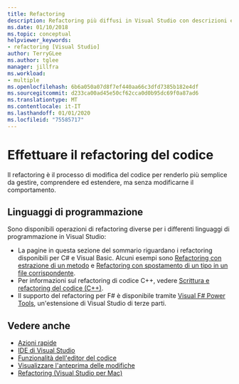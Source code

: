 ```yaml
---
title: Refactoring
description: Refactoring più diffusi in Visual Studio con descrizioni ed esempi.
ms.date: 01/10/2018
ms.topic: conceptual
helpviewer_keywords:
- refactoring [Visual Studio]
author: TerryGLee
ms.author: tglee
manager: jillfra
ms.workload:
- multiple
ms.openlocfilehash: 6b6a050a07d8f7ef440aa66c3dfd7385b182e4df
ms.sourcegitcommit: d233ca00ad45e50cf62cca0d0b95dc69f0a87ad6
ms.translationtype: MT
ms.contentlocale: it-IT
ms.lasthandoff: 01/01/2020
ms.locfileid: "75585717"
---
```

# <a name="refactor-code"></a>Effettuare il refactoring del codice

Il refactoring è il processo di modifica del codice per renderlo più semplice da gestire, comprendere ed estendere, ma senza modificarne il comportamento.

## <a name="programming-languages"></a>Linguaggi di programmazione

Sono disponibili operazioni di refactoring diverse per i differenti linguaggi di programmazione in Visual Studio:

- La pagine in questa sezione del sommario riguardano i refactoring disponibili per C# e Visual Basic. Alcuni esempi sono [Refactoring con estrazione di un metodo](reference/extract-method.md) e [Refactoring con spostamento di un tipo in un file corrispondente](reference/move-type-to-matching-file.md).
- Per informazioni sul refactoring di codice C++, vedere [Scrittura e refactoring del codice (C++)](/cpp/ide/writing-and-refactoring-code-cpp).
- Il supporto del refactoring per F# è disponibile tramite [Visual F# Power Tools](https://marketplace.visualstudio.com/items?itemName=FSharpSoftwareFoundation.VisualFPowerTools), un'estensione di Visual Studio di terze parti.

## <a name="see-also"></a>Vedere anche

- [Azioni rapide](../ide/quick-actions.md)
- [IDE di Visual Studio](../get-started/visual-studio-ide.md)
- [Funzionalità dell'editor del codice](../ide/writing-code-in-the-code-and-text-editor.md)
- [Visualizzare l'anteprima delle modifiche](../ide/preview-changes.md)
- [Refactoring (Visual Studio per Mac)](/visualstudio/mac/refactoring)
